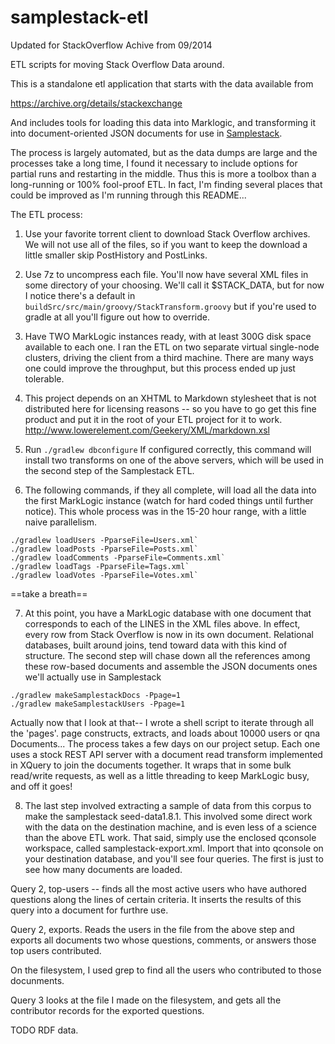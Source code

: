 samplestack-etl
===============

Updated for StackOverflow Achive from 09/2014

ETL scripts for moving Stack Overflow Data around.

This is a standalone etl application that starts with the data available 
from

https://archive.org/details/stackexchange

And includes tools for loading this data into Marklogic, and transforming
it into document-oriented JSON documents for use in [Samplestack](http://github.com/marklogic/marklogic-samplestack).

The process is largely automated, but as the data dumps are large and the
processes take a long time, I found it necessary to include options
for partial runs and restarting in the middle.  Thus this is more a toolbox
than a long-running or 100% fool-proof ETL.  In fact, I'm finding
several places that could be improved as I'm running through this README...

The ETL process:

1. Use your favorite torrent client to download Stack Overflow archives.
   We will not use all of the files, so if you want to keep the download a 
   little smaller skip PostHistory and PostLinks.

2. Use 7z to uncompress each file.  You'll now have several XML files in 
   some directory of your choosing.  We'll call it $STACK_DATA, but for now 
   I notice there's a default in `buildSrc/src/main/groovy/StackTransform.groovy`
   but if you're used to gradle at all you'll figure out how to override.

3. Have TWO MarkLogic instances ready, with at least 300G disk space available to
   each one.  I ran the ETL on two separate virtual single-node clusters, driving
   the client from a third machine.  There are many ways one could improve the
   throughput, but this process ended up just tolerable.

4.  This project depends on an XHTML to Markdown stylesheet that is not
    distributed here for licensing reasons -- so you have to go get this fine
    product and put it in the root of your ETL project for it to work.
    http://www.lowerelement.com/Geekery/XML/markdown.xsl

5. Run `./gradlew dbconfigure`  If configured correctly, this command will
   install two transforms on one of the above servers, which will be used in
   the second step of the Samplestack ETL.

6.  The following commands, if they all complete, will load all the data into 
   the first MarkLogic instance (watch for hard coded things until further notice).
   This whole process was in the 15-20 hour range, with a little naive parallelism.

```
./gradlew loadUsers -PparseFile=Users.xml`
./gradlew loadPosts -PparseFile=Posts.xml`
./gradlew loadComments -PparseFile=Comments.xml`
./gradlew loadTags -PparseFile=Tags.xml`
./gradlew loadVotes -PparseFile=Votes.xml`
```
 
==take a breath==

7.  At this point, you have a MarkLogic database with one document that
    corresponds to each of the LINES in the XML files above.  In effect, every
    row from Stack Overflow is now in its own document.  Relational databases,
    built around joins, tend toward data with this kind of structure.  The second
    step will chase down all the references among these row-based documents and
    assemble the JSON documents ones we'll actually use in Samplestack

```
./gradlew makeSamplestackDocs -Ppage=1
./gradlew makeSamplestackUsers -Ppage=1
```

Actually now that I look at that-- I wrote a shell script to iterate through
all the 'pages'.  page constructs, extracts, and loads about 10000 users or qna
Documents...  The process takes a few days on our project setup.  Each one uses
a stock REST API server with a document read transform implemented in XQuery to
join the documents together.  It wraps that in some bulk read/write requests,
as well as a little threading to keep MarkLogic busy, and off it goes!

8. The last step involved extracting a sample of data from this corpus to make
   the samplestack seed-data1.8.1.  This involved some direct work with the
   data on the destination machine, and is even less of a science than the above
   ETL work.  That said, simply use the enclosed qconsole workspace, called samplestack-export.xml.  Import that into qconsole on your destination database, and you'll see four queries.  The first is just to see how many documents are loaded.

Query 2, top-users -- finds all the most active users who have authored questions along the lines of certain criteria.  It inserts the results of this query into a document for furthre use.

Query 2, exports.  Reads the users in the file from the above step and exports all documents two whose questions, comments, or answers those top users contributed.

On the filesystem, I used grep to find all the users who contributed to those docunments.

Query 3 looks at the file I made on the filesystem, and gets all the contributor records for the exported questions.

TODO RDF data.

